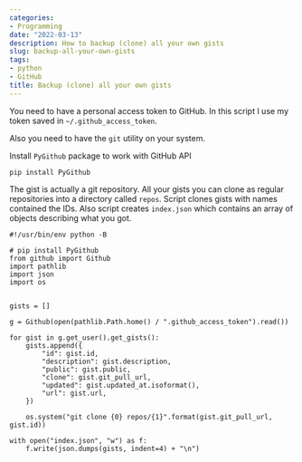 ```yaml
---
categories:
- Programming
date: "2022-03-13"
description: How to backup (clone) all your own gists
slug: backup-all-your-own-gists
tags:
- python
- GitHub
title: Backup (clone) all your own gists
---
```


You need to have a personal access token to GitHub. In this script I use my token saved in `~/.github_access_token`.

Also you need to have the `git` utility on your system.

Install `PyGithub` package to work with GitHub API

    pip install PyGithub

The gist is actually a git repository.  All your gists you can clone as regular repositories into a directory called `repos`. Script clones gists with names contained the IDs. Also script creates `index.json` which contains an array of objects describing what you got.


    #!/usr/bin/env python -B

    # pip install PyGithub
    from github import Github
    import pathlib
    import json
    import os


    gists = []

    g = Github(open(pathlib.Path.home() / ".github_access_token").read())

    for gist in g.get_user().get_gists():
        gists.append({
            "id": gist.id,
            "description": gist.description,
            "public": gist.public,
            "clone": gist.git_pull_url,
            "updated": gist.updated_at.isoformat(),
            "url": gist.url,
        })

        os.system("git clone {0} repos/{1}".format(gist.git_pull_url, gist.id))

    with open("index.json", "w") as f:
        f.write(json.dumps(gists, indent=4) + "\n")
